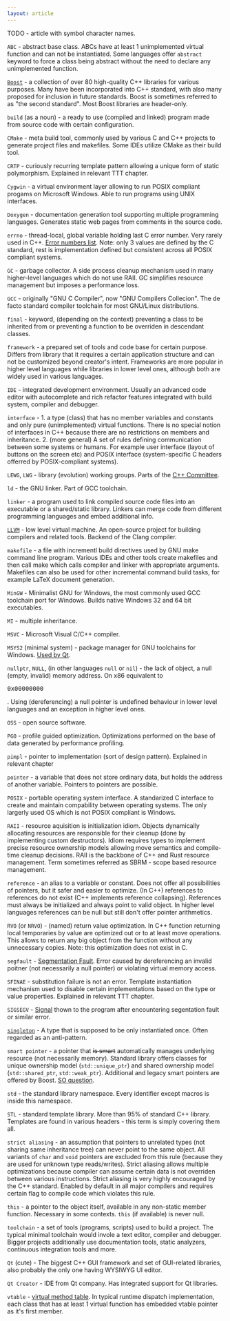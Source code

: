 ```yaml
---
layout: article
---
```


TODO - article with symbol character names.

`ABC` - abstract base class. ABCs have at least 1 unimplemented virtual function and can not be instantiated. Some languages offer `abstract` keyword to force a class being abstract without the need to declare any unimplemented function.

[`Boost`](https://en.wikipedia.org/wiki/Boost_(C%2B%2B_libraries)) - a collection of over 80 high-quality C++ libraries for various purposes. Many have been incorporated into C++ standard, with also many proposed for inclusion in future standards. Boost is sometimes referred to as "the second standard". Most Boost libraries are header-only.

`build` (as a noun) - a ready to use (compiled and linked) program made from source code with certain configuration.

`CMake` - meta build tool, commonly used by various C and C++ projects to generate project files and makefiles. Some IDEs utilize CMake as their build tool.

`CRTP` - curiously recurring template pattern allowing a unique form of static polymorphism. Explained in relevant TTT chapter.

`Cygwin` - a virtual environment layer allowing to run POSIX compliant progams on Microsoft Windows. Able to run programs using UNIX interfaces.

`Doxygen` - documentation generation tool supporting multiple programming languages. Generates static web pages from comments in the source code.

`errno` - thread-local, global variable holding last C error number. Very rarely used in C++. [Error numbers list](http://www.virtsync.com/c-error-codes-include-errno). Note: only 3 values are defined by the C standard, rest is implementation defined but consistent across all POSIX compliant systems.

`GC` - garbage collector. A side process cleanup mechanism used in many higher-level languages which do not use RAII. GC simplifies resource management but imposes a performance loss.

`GCC` - originally "GNU C Compiler", now "GNU Compilers Collecion". The de facto standard compiler toolchain for most GNU/Linux distributions.

`final` - keyword, (depending on the context) preventing a class to be inherited from or preventing a function to be overriden in descendant classes.

`framework` - a prepared set of tools and code base for certain purpose. Differs from library that it requires a certain application structure and can not be customized beyond creator's intent. Frameworks are more popular in higher level languages while libraries in lower level ones, although both are widely used in various languages.

`IDE` - integrated development environment. Usually an advanced code editor with autocomplete and rich refactor features integrated with build system, compiler and debugger.

`interface` - 1. a type (class) that has no member variables and constants and only pure (unimplemented) virtual functions. There is no special notion of interfaces in C++ because there are no restrictions on members and inheritance. 2. (more general) A set of rules defining communication between some systems or humans. For example user interface (layout of buttons on the screen etc) and POSIX interface (system-specific C headers offerred by POSIX-compliant systems).

`LEWG`, `LWG` - library (evolution) working groups. Parts of the [C++ Committee](https://isocpp.org/std/the-committee).

`ld` - the GNU linker. Part of GCC toolchain.

`linker` - a program used to link compiled source code files into an executable or a shared/static library. Linkers can merge code from different programming languages and embed additional info.

[`LLVM`](https://en.wikipedia.org/wiki/LLVM) - low level virtual machine. An open-source project for building compilers and related tools. Backend of the Clang compiler.

`makefile` - a file with incrementl build directives used by GNU make command line program. Various IDEs and other tools create makefiles and then call make which calls compiler and linker with appropriate arguments. Makefiles can also be used for other incremental command build tasks, for example LaTeX document generation.

`MinGW` - Minimalist GNU for Windows, the most commonly used GCC toolchain port for Windows. Builds native Windows 32 and 64 bit executables.

`MI` - multiple inheritance.

`MSVC` - Microsoft Visual C/C++ compiler.

`MSYS2` (minimal system) - package manager for GNU toolchains for Windows. [Used by Qt](https://wiki.qt.io/MSYS2).

`nullptr`, `NULL`, (in other languages `null` or `nil`) - the lack of object, a null (empty, invalid) memory address. On x86 equivalent to <pre>0x00000000</pre>. Using (dereferencing) a null pointer is undefined behaviour in lower level languages and an exception in higher level ones.

`OSS` - open source software.

`PGO` - profile guided optimization. Optimizations performed on the base of data generated by performance profiling.

`pimpl` - pointer to implementation (sort of design pattern). Explained in relevant chapter

`pointer` - a variable that does not store ordinary data, but holds the address of another variable. Pointers to pointers are possible.

`POSIX` - portable operating system interface. A standarized C interface to create and maintain compability between operating systems. The only largerly used OS which is not POSIX compliant is Windows.

`RAII` - resource aquisition is initialization idiom. Objects dynamically allocating resources are responsible for their cleanup (done by implementing custom destructors). Idiom requires types to implement precise resource ownership models allowing move semantics and compile-time cleanup decisions. RAII is the backbone of C++ and Rust resource management. Term sometimes referred as SBRM - scope based resource management.

`reference` - an alias to a variable or constant. Does not offer all possibilities of pointers, but it safer and easier to optimize. (In C++) references to references do not exist (C++ implements reference collapsing). References must always be initialized and always point to valid object. In higher level languages references can be null but still don't offer pointer arithmetics.

`RVO` (or `NRVO`) - (named) return value optimization. In C++ function returning local temporaries by value are optimized out or to at least move operations. This allows to return any big object from the function without any unnecessary copies. Note: this optimization does not exist in C.

`segfault` - [Segmentation Fault]((https://en.wikipedia.org/wiki/Segmentation_fault)). Error caused by dereferencing an invalid poitner (not necessarily a null pointer) or violating virtual memory access.

`SFINAE` - substitution failure is not an error. Template instantiation mechanism used to disable certain implementations based on the type or value properties. Explained in relevant TTT chapter.

`SIGSEGV` - [Signal](https://en.wikipedia.org/wiki/Signal_(IPC)) thown to the program after encountering segentation fault or similar error.

[`singleton`](https://en.wikipedia.org/wiki/Singleton_pattern) - A type that is supposed to be only instantiated once. Often regarded as an anti-pattern.

`smart pointer` - a pointer that <del>is smart</del> automatically manages underlying resource (not necessarily memory). Standard library offers classes for unique ownership model (`std::unique_ptr`) and shared ownership model (`std::shared_ptr`, `std::weak_ptr`). Additional and legacy smart pointers are offered by Boost. [SO question](https://stackoverflow.com/questions/106508/what-is-a-smart-pointer-and-when-should-i-use-one).

`std` - the standard library namespace. Every identifier except macros is inside this namespace.

`STL` - standard template library. More than 95% of standard C++ library. Templates are found in various headers - this term is simply covering them all.

`strict aliasing` - an assumption that pointers to unrelated types (not sharing same inheritance tree) can never point to the same object. All variants of `char` and `void` pointers are excluded from this rule (because they are used for unknown type reads/writes). Strict aliasing allows multiple optimizations because compiler can assume certain data is not overriden between various instructions. Strict aliasing is very highly encouraged by the C++ standard. Enabled by default in all major compilers and requires certain flag to compile code which violates this rule.

`this` - a pointer to the object itself, available in any non-static member function. Necessary in some contexts. `this` (if available) is never null.

`toolchain` - a set of tools (programs, scripts) used to build a project. The typical minimal toolchain would invole a text editor, compiler and debugger. Bigger projects additionally use documentation tools, static analyzers, continuous integration tools and more.

`Qt` (cute) - The biggest C++ GUI framework and set of GUI-related libraries, also probably the only one having WYSIWYG UI editor.

`Qt Creator` - IDE from Qt company. Has integrated support for Qt libraries.

`vtable` - [virtual method table](https://en.wikipedia.org/wiki/Virtual_method_table). In typical runtime dispatch implementation, each class that has at least 1 virtual function has embedded vtable pointer as it's first member.
